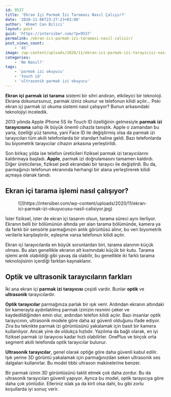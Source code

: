 ```yaml
---
id: 9537
title: 'Ekran İçi Parmak İzi Taraması Nasıl Çalışır?'
date: '2020-11-06T23:27:23+03:00'
author: 'Ahmet Can Bilici'
layout: post
guid: 'https://intersiber.com/?p=9537'
permalink: /ekran-ici-parmak-izi-taramasi-nasil-calisir/
post_views_count:
    - '45'
image: /wp-content/uploads/2020/11/ekran-ici-parmak-izi-tarayicisi-nasil-calisir.jpg
categories:
    - 'Ne Nasıl?'
tags:
    - 'parmak izi okuyucu'
    - 'touch id'
    - 'ultrasonik parmak izi okuyucu'
---
```


**Ekran** **içi** **parmak** **izi** **tarama** sistemi bir sihri andıran, etkileyici bir teknoloji. Ekrana dokunursunuz, parmak iziniz okunur ve telefonun kilidi açılır… Peki ekran içi parmak izi okuma sistemi nasıl çalışıyor? Bunun arkasındaki teknolojiyi inceledik.

2013 yılında Apple iPhone 5S ile Touch ID özelliğinin gelmesiyle **parmak** **izi** **tarayıcısına** sahip ilk büyük önemli cihazla tanıştık. Apple o zamandan bu yana, özelliği yüz tanıma, yani Face ID ile değiştirmiş olsa da parmak izi tarayıcıları tüm akıllı telefonlarda bir standart haline geldi. Bazı telefonlarda bu biyometrik tarayıcılar cihazın arkasına yerleştirildi.

Son birkaç yılda ise telefon üreticileri fiziksel parmak izi tarayıcılarını kaldırmaya başladı. **Apple**, parmak izi doğrulamasını tamamen kaldırdı. Diğer üreticilerse, fiziksel pedi ekrandaki bir tarayıcı ile değiştirdi. Bu da, parmağınızı telefonun ekranında herhangi bir alana yerleştirerek kilidi açmaya olanak tanıdı.

## Ekran içi tarama işlemi nasıl çalışıyor?

<figure class="wp-block-image size-large">![](https://intersiber.com/wp-content/uploads/2020/11/ekran-ici-parmak-izi-okuyucusu-nasil-calisiyor.jpg)</figure>İster fiziksel, ister de ekran içi tasarım olsun, tarama süreci aynı ilerliyor. Ekranın belli bir bölümünün altında yer alan tarama bölümünde, kamera ya da farklı bir sensörle parmağınızın anlık görüntüsü alınır, bu veri biyometrik verilerle karşılaştırılır, eşleşme varsa telefonun kilidi açılır.

Ekran içi tarayıcılarda en büyük sorunlardan biri, tarama alanının küçük olması. Bu alan genellikle ekranın alt kısmındaki küçük bir kutu. Tarama işlemi anlık olabildiği gibi yavaş da olabilir, bu genellikle iki farklı tarama teknolojisinin içerdiği farktan kaynaklanır.

## Optik ve ultrasonik tarayıcıların farkları

İki ana ekran içi **parmak** **izi** **tarayıcısı** çeşidi vardır. Bunlar **optik** ve **ultrasonik** tarayıcılardır.

**Optik** **tarayıcılar** parmağınıza parlak bir ışık verir. Ardından ekranın altındaki bir kamerayla aydınlatılmış parmak izinizin resmini çeker ve kaydedildiğinden emin olur, ardından telefon kilidi açılır. Bazı insanlar optik tarayıcının, ultrasonik modele göre daha az güvenli olduğunu ifade ediyor. Zira bu teknikte parmak izi görüntüsünü yakalamak için basit bir kamera kullanılıyor. Ancak yine de oldukça hızlıdır. Yazılıma da bağlı olarak, en iyi fiziksel parmak izi tarayıcısı kadar hızlı olabilirler. OnePlus ve birçok orta segment akıllı telefonda optik tarayıcılar bulunur.

**Ultrasonik** **tarayıcılar**, genel olarak optiğe göre daha güvenli kabul edilir. Işık yerine 3D görüntü yakalamak için parmağınızdan seken ultrasonik ses dalgaları kullanırlar. Bu model tıbbi ultrason makinelerine benzer.

Bir parmak izinin 3D görüntüsünü taklit etmek çok daha zordur. Bu da ultrasonik tarayıcıları güvenli yapıyor. Ayrıca bu model, optik tarayıcıya göre daha çok yönlüdür. Elleriniz ıslak ya da kirli olsa dahi, bu gibi zorlu koşullarda iyi sonuç verir.